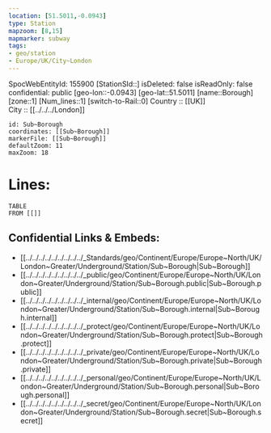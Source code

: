```yaml
---
location: [51.5011,-0.0943] 
type: Station 
mapzoom: [8,15] 
mapmarker: subway 
tags:
- geo/station
- Europe/UK/City~London
---
```

SpocWebEntityId: 155900
[StationSId::] 
isDeleted: false
isReadOnly: false
confidential: public
[geo-lon::-0.0943] 
[geo-lat::51.5011] 
[name::Borough] 
[zone::1] 
[Num_lines::1] 
[switch-to-Rail::0] 
Country :: [[UK]]  
City :: [[../../../London]]  


```leaflet
id: Sub~Borough
coordinates: [[Sub~Borough]] 
markerFile: [[Sub~Borough]] 
defaultZoom: 11 
maxZoom: 18
```


# Lines: 
```dataview
TABLE 
FROM [[]] 
```

## Confidential Links & Embeds: 
- [[../../../../../../../../../_Standards/geo/Continent/Europe/Europe~North/UK/London~Greater/Underground/Station/Sub~Borough|Sub~Borough]] 
- [[../../../../../../../../../_public/geo/Continent/Europe/Europe~North/UK/London~Greater/Underground/Station/Sub~Borough.public|Sub~Borough.public]] 
- [[../../../../../../../../../_internal/geo/Continent/Europe/Europe~North/UK/London~Greater/Underground/Station/Sub~Borough.internal|Sub~Borough.internal]] 
- [[../../../../../../../../../_protect/geo/Continent/Europe/Europe~North/UK/London~Greater/Underground/Station/Sub~Borough.protect|Sub~Borough.protect]] 
- [[../../../../../../../../../_private/geo/Continent/Europe/Europe~North/UK/London~Greater/Underground/Station/Sub~Borough.private|Sub~Borough.private]] 
- [[../../../../../../../../../_personal/geo/Continent/Europe/Europe~North/UK/London~Greater/Underground/Station/Sub~Borough.personal|Sub~Borough.personal]] 
- [[../../../../../../../../../_secret/geo/Continent/Europe/Europe~North/UK/London~Greater/Underground/Station/Sub~Borough.secret|Sub~Borough.secret]] 
